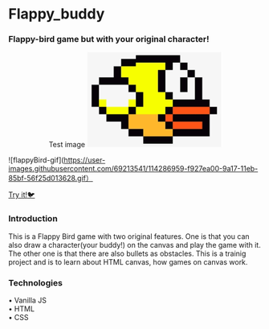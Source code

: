 
# Flappy_buddy
### Flappy-bird game but with your original character!

<p align="center">
    Test image
    <img src="flappybird.png" alt="test image">
</p>

![flappyBird-gif](https://user-images.githubusercontent.com/69213541/114286959-f927ea00-9a17-11eb-85bf-56f25d013628.gif）


[Try it!:bird:](https://miyabitanimchi.github.io/flappy_buddy/)

### Introduction
This is a Flappy Bird game with two original features. One is that you can also draw a character(your buddy!) on the canvas and play the game with it. The other one is that there are also bullets as obstacles.
This is a trainig project and is to learn about HTML canvas, how games on canvas work.


### Technologies
• Vanilla JS <br>
• HTML <br>
• CSS <br>


